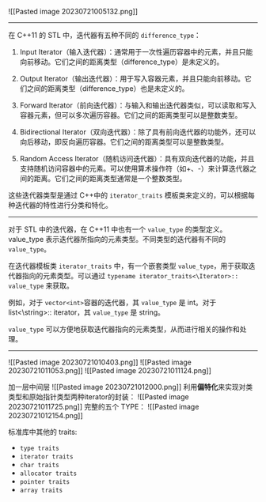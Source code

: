 ![[Pasted image 20230721005132.png]]

---
在 C++11 的 STL 中，迭代器有五种不同的 `difference_type`：

1. Input Iterator（输入迭代器）：通常用于一次性遍历容器中的元素，并且只能向前移动。它们之间的距离类型（difference_type）是未定义的。
    
2. Output Iterator（输出迭代器）：用于写入容器元素，并且只能向前移动。它们之间的距离类型（difference_type）也是未定义的。
    
3. Forward Iterator（前向迭代器）：与输入和输出迭代器类似，可以读取和写入容器元素，但可以多次遍历容器。它们之间的距离类型可以是整数类型。
    
4. Bidirectional Iterator（双向迭代器）：除了具有前向迭代器的功能外，还可以向后移动，即反向遍历容器。它们之间的距离类型可以是整数类型。
    
5. Random Access Iterator（随机访问迭代器）：具有双向迭代器的功能，并且支持随机访问容器中的元素。可以使用算术操作符（如+、-）来计算迭代器之间的距离。它们之间的距离类型通常是一个整数类型。
    

这些迭代器类型是通过 C++中的 `iterator_traits` 模板类来定义的，可以根据每种迭代器的特性进行分类和特化。

---

对于 STL 中的迭代器，在 C++11 中也有一个 `value_type` 的类型定义。value_type 表示迭代器所指向的元素类型。不同类型的迭代器有不同的 `value_type`。

在迭代器模板类 `iterator_traits` 中，有一个嵌套类型 `value_type`，用于获取迭代器指向的元素类型。可以通过 `typename iterator_traits<\Iterator>:: value_type` 来获取。

例如，对于 `vector<int>`容器的迭代器，其 `value_type` 是 int。对于 list<\string>:: iterator，其 `value_type` 是 string。

`value_type` 可以方便地获取迭代器指向的元素类型，从而进行相关的操作和处理。

---
![[Pasted image 20230721010403.png]]
![[Pasted image 20230721011053.png]]
![[Pasted image 20230721011124.png]]

加一层中间层
![[Pasted image 20230721012000.png]]
利用**偏特化**来实现对类类型和原始指针类型两种iterator的封装：
![[Pasted image 20230721011725.png]]
完整的五个 TYPE：
![[Pasted image 20230721012154.png]]

标准库中其他的 traits:
- `type traits`
- `iterator traits`
- `char traits`
- `allocator traits`
- `pointer traits`
- `array traits`

